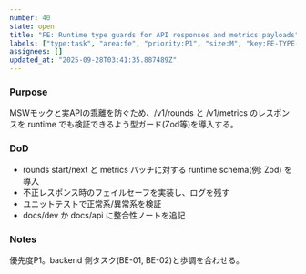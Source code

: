```yaml
---
number: 40
state: open
title: "FE: Runtime type guards for API responses and metrics payloads"
labels: ["type:task", "area:fe", "priority:P1", "size:M", "key:FE-TYPE-GUARD"]
assignees: []
updated_at: "2025-09-28T03:41:35.887489Z"
---
```

### Purpose
MSWモックと実APIの乖離を防ぐため、/v1/rounds と /v1/metrics のレスポンスを runtime でも検証できるよう型ガード(Zod等)を導入する。

### DoD
- rounds start/next と metrics バッチに対する runtime schema(例: Zod) を導入
- 不正レスポンス時のフェイルセーフを実装し、ログを残す
- ユニットテストで正常系/異常系を検証
- docs/dev か docs/api に整合性ノートを追記

### Notes
優先度P1。backend 側タスク(BE-01, BE-02)と歩調を合わせる。
